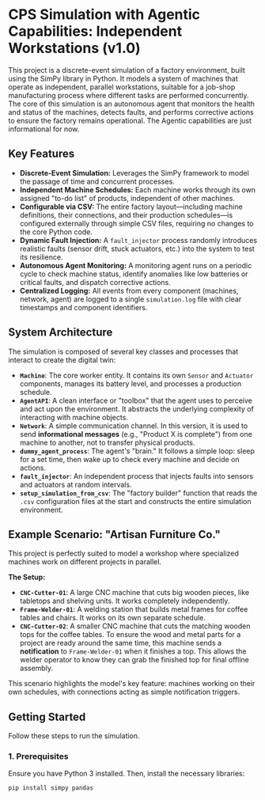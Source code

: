 # CPS Simulation with Agentic Capabilities: Independent Workstations (v1.0)

This project is a discrete-event simulation of a factory environment, built using the SimPy library in Python. It models a system of machines that operate as independent, parallel workstations, suitable for a job-shop manufacturing process where different tasks are performed concurrently. 
The core of this simulation is an autonomous agent that monitors the health and status of the machines, detects faults, and performs corrective actions to ensure the factory remains operational. The Agentic capabilities are just informational for now.


## Key Features

-   **Discrete-Event Simulation:** Leverages the SimPy framework to model the passage of time and concurrent processes.
-   **Independent Machine Schedules:** Each machine works through its own assigned "to-do list" of products, independent of other machines.
-   **Configurable via CSV:** The entire factory layout—including machine definitions, their connections, and their production schedules—is configured externally through simple CSV files, requiring no changes to the core Python code.
-   **Dynamic Fault Injection:** A `fault_injector` process randomly introduces realistic faults (sensor drift, stuck actuators, etc.) into the system to test its resilience.
-   **Autonomous Agent Monitoring:** A monitoring agent runs on a periodic cycle to check machine status, identify anomalies like low batteries or critical faults, and dispatch corrective actions.
-   **Centralized Logging:** All events from every component (machines, network, agent) are logged to a single `simulation.log` file with clear timestamps and component identifiers.

## System Architecture

The simulation is composed of several key classes and processes that interact to create the digital twin:

-   **`Machine`**: The core worker entity. It contains its own `Sensor` and `Actuator` components, manages its battery level, and processes a production schedule.
-   **`AgentAPI`**: A clean interface or "toolbox" that the agent uses to perceive and act upon the environment. It abstracts the underlying complexity of interacting with machine objects.
-   **`Network`**: A simple communication channel. In this version, it is used to send **informational messages** (e.g., "Product X is complete") from one machine to another, not to transfer physical products.
-   **`dummy_agent_process`**: The agent's "brain." It follows a simple loop: sleep for a set time, then wake up to check every machine and decide on actions.
-   **`fault_injector`**: An independent process that injects faults into sensors and actuators at random intervals.
-   **`setup_simulation_from_csv`**: The "factory builder" function that reads the `.csv` configuration files at the start and constructs the entire simulation environment.

## Example Scenario: "Artisan Furniture Co."

This project is perfectly suited to model a workshop where specialized machines work on different projects in parallel.

**The Setup:**
*   **`CNC-Cutter-01`**: A large CNC machine that cuts big wooden pieces, like tabletops and shelving units. It works completely independently.
*   **`Frame-Welder-01`**: A welding station that builds metal frames for coffee tables and chairs. It works on its own separate schedule.
*   **`CNC-Cutter-02`**: A smaller CNC machine that cuts the matching wooden tops for the coffee tables. To ensure the wood and metal parts for a project are ready around the same time, this machine sends a **notification** to `Frame-Welder-01` when it finishes a top. This allows the welder operator to know they can grab the finished top for final offline assembly.

This scenario highlights the model's key feature: machines working on their own schedules, with connections acting as simple notification triggers.

## Getting Started

Follow these steps to run the simulation.

### 1. Prerequisites

Ensure you have Python 3 installed. Then, install the necessary libraries:

```sh
pip install simpy pandas
